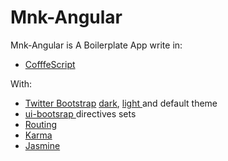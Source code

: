 <div class="container">
  <h1>Mnk-Angular</h1>
  <p>
    Mnk-Angular is A Boilerplate App write in:
  </p>
  <ul>
    <li><a href="http://coffeescript.org/" target="_blank">CofffeScript</a></li>
  </ul>
  <p>With:</p>
  <ul>
    <li>
      <a href="http://getbootstrap.com/" target="_blank">Twitter Bootstrap</a> 
      <a href="http://bootswatch.com/darkly/" target="_blank">dark</a>, 
      <a href="http://bootswatch.com/yeti/" target="_blank">light </a> 
      and default theme
    </li>
    <li>
      <a href="http://angular-ui.github.io/bootstrap/" target="_blank">ui-bootsrap </a> directives sets</li>
    <li><a href="http://docs.angularjs.org/api/ngRoute/service/$route" target="_blank">Routing</a></li>
    <li><a href="http://karma-runner.github.io/0.12/index.html" target="_blank">Karma</a></li>
    <li><a href="http://jasmine.github.io/" target="_blank">Jasmine</a></li>
  </ul>
</div>
